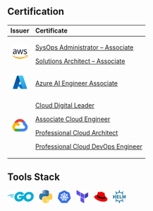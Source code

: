 <h2>Certification</h2>

|Issuer|Certificate|
|:---:|:---|
| <img src="assets/aws-icon.svg" alt="aws" width="35"/> | <p> [SysOps Administrator – Associate](https://www.credly.com/badges/45192ab2-dd64-4a12-b5dc-15c456236abf/linked_in?t=s9o3xv) </p> <p> [Solutions Architect – Associate](https://www.credly.com/badges/45192ab2-dd64-4a12-b5dc-15c456236abf/linked_in?t=s9o3xv) </p> |
| <img src="assets/azure-icon.svg" alt="azure" height="35"/> | <p> [Azure AI Engineer Associate](https://www.credly.com/badges/45192ab2-dd64-4a12-b5dc-15c456236abf/linked_in?t=s9o3xv) </p> |
| <img src="assets/gcp-icon.svg" alt="gcp" width="35"/> | <p> [Cloud Digital Leader](https://www.credential.net/f5448428-7581-4f14-95c8-27af74519ef0) </p> <p> [Associate Cloud Engineer](https://google.accredible.com/0e90b4c6-4806-49a4-9b20-9b0a24eb0288) </p> <p> [Professional Cloud Architect](https://google.accredible.com/0e90b4c6-4806-49a4-9b20-9b0a24eb0288) </p> <p> [Professional Cloud DevOps Engineer](https://google.accredible.com/0e90b4c6-4806-49a4-9b20-9b0a24eb0288) </p> |

<!-- <p> [Professional Cloud Database Engineer](https://google.accredible.com/0e90b4c6-4806-49a4-9b20-9b0a24eb0288) </p> <p> [Professional Data Engineer](https://google.accredible.com/0e90b4c6-4806-49a4-9b20-9b0a24eb0288) </p> | -->

<h2>Tools Stack</h2>
<p> <img src="assets/go-icon.svg" alt="go" height="30"/> &nbsp;  <img src="assets/python-icon.svg" alt="python" height="30"/> &nbsp; <img src="assets/kubernetes-icon.svg" alt="kubernetes" height="30"/> &nbsp; <img src="assets/terraform-icon.svg" alt="terraform" height="30"/> &nbsp; <img src="assets/redhat-icon.svg" alt="redhat" height="30"/> &nbsp; <img src="assets/helm-icon.svg" alt="helm" height="30"/> &nbsp; </p>


<!--  -->
<!-- <img src="assets/go-icon.svg" alt="go" height="30"/> &nbsp; -->
